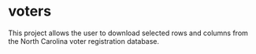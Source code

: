 # voters
This project allows the user to download selected rows and columns from the
North Carolina voter registration database.
